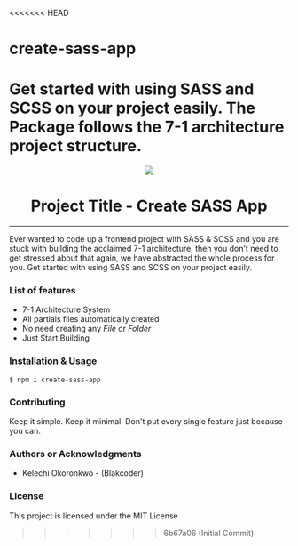 <<<<<<< HEAD
# create-sass-app
Get started with using SASS and SCSS on your project easily. The Package follows the 7-1 architecture project structure. 
=======
<p align="center"><img src="logo.png" /></p>

<h1 align="center"> Project Title - Create SASS App </h1>

<hr/>

<p>Ever wanted to code up a frontend project with SASS & SCSS and you are stuck with building the acclaimed 7-1 architecture, then you don't need to get stressed about that again, we have abstracted the whole process for you. Get started with using SASS and SCSS on your project easily.</p>

<h3> List of features </h3>

<ul>
  <li>7-1 Architecture System</li>
  <li>All partials files automatically created</li>
  <li>No need creating any <em>File</em> or <em>Folder</em></li>
  <li>Just Start Building</li>
</ul>

<h3>Installation & Usage </h3>

```shell
$ npm i create-sass-app
```

<h3>Contributing</h3>
Keep it simple. Keep it minimal. Don't put every single feature just because you can.

<h3>Authors or Acknowledgments</h3>
<ul>
  <li>Kelechi Okoronkwo - (Blakcoder)</li>
</ul>

<h3>License</h3>

This project is licensed under the MIT License
>>>>>>> 6b67a06 (Initial Commit)
